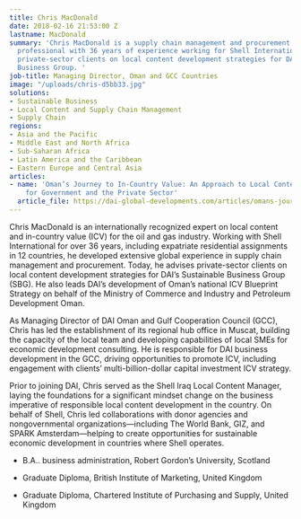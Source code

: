 ```yaml
---
title: Chris MacDonald
date: 2018-02-16 21:53:00 Z
lastname: MacDonald
summary: 'Chris MacDonald is a supply chain management and procurement and contracting
  professional with 36 years of experience working for Shell International. He advises
  private-sector clients on local content development strategies for DAI’s Sustainable
  Business Group. '
job-title: Managing Director, Oman and GCC Countries
image: "/uploads/chris-d5bb33.jpg"
solutions:
- Sustainable Business
- Local Content and Supply Chain Management
- Supply Chain
regions:
- Asia and the Pacific
- Middle East and North Africa
- Sub-Saharan Africa
- Latin America and the Caribbean
- Eastern Europe and Central Asia
articles:
- name: 'Oman’s Journey to In-Country Value: An Approach to Local Content that Works
    for Government and the Private Sector'
  article_file: https://dai-global-developments.com/articles/omans-journey-to-in-country-value-an-approach-to-local-content-that-works-for-government-and-the-private-sector?utm_source=daidotcom
---
```


Chris MacDonald is an internationally recognized expert on local content and in-country value (ICV) for the oil and gas industry. Working with Shell International for over 36 years, including expatriate residential assignments in 12 countries, he developed extensive global experience in supply chain management and procurement. Today, he advises private-sector clients on local content development strategies for DAI’s Sustainable Business Group (SBG). He also leads DAI’s development of Oman’s national ICV Blueprint Strategy on behalf of the Ministry of Commerce and Industry and Petroleum Development Oman.

As Managing Director of DAI Oman and Gulf Cooperation Council (GCC), Chris has led the establishment of its regional hub office in Muscat, building the capacity of the local team and developing capabilities of local SMEs for economic development consulting. He is responsible for DAI business development in the GCC, driving opportunities to promote ICV, including engagement with clients’ multi-billion-dollar capital investment ICV strategy.

Prior to joining DAI, Chris served as the Shell Iraq Local Content Manager, laying the foundations for a significant mindset change on the business imperative of responsible local content development in the country. On behalf of Shell, Chris led collaborations with donor agencies and nongovernmental organizations—including The World Bank, GIZ, and SPARK Amsterdam—helping to create opportunities for sustainable economic development in countries where Shell operates.

* B.A.. business administration, Robert Gordon’s University, Scotland

* Graduate Diploma, British Institute of Marketing, United Kingdom

* Graduate Diploma, Chartered Institute of Purchasing and Supply, United Kingdom